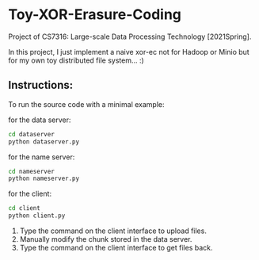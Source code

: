# Toy-XOR-Erasure-Coding

Project of CS7316: Large-scale Data Processing Technology [2021Spring].

In this project, I just implement a naive xor-ec not for Hadoop or Minio but for my own toy distributed file system... :)

## Instructions:

To run the source code with a minimal example:

for the data server:

```bash
cd dataserver
python dataserver.py
```

for the name server:

```bash
cd nameserver
python nameserver.py
```

for the client:

```bash
cd client
python client.py
```

1. Type the command on the client interface to upload files. 
2. Manually modify the chunk stored in the data server.
3. Type the command on the client interface to get files back. 